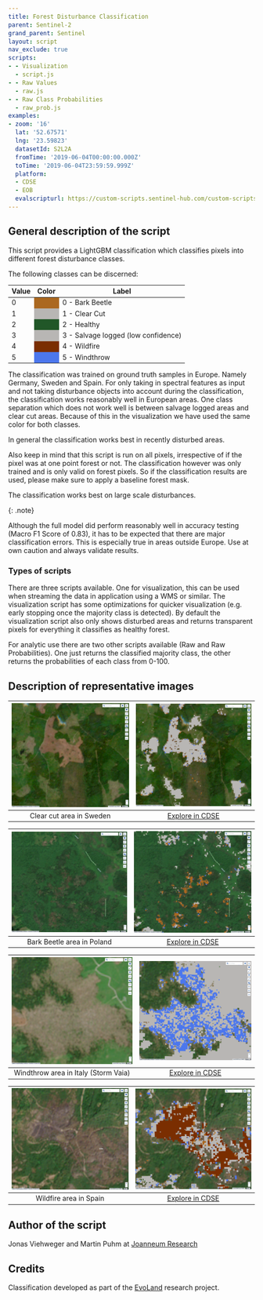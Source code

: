 ```yaml
---
title: Forest Disturbance Classification
parent: Sentinel-2
grand_parent: Sentinel
layout: script
nav_exclude: true
scripts:
- - Visualization
  - script.js
- - Raw Values
  - raw.js
- - Raw Class Probabilities
  - raw_prob.js
examples:
- zoom: '16'
  lat: '52.67571'
  lng: '23.59823'
  datasetId: S2L2A
  fromTime: '2019-06-04T00:00:00.000Z'
  toTime: '2019-06-04T23:59:59.999Z'
  platform:
  - CDSE
  - EOB
  evalscripturl: https://custom-scripts.sentinel-hub.com/custom-scripts/sentinel-2/forest_disturbance_classification/script.js
---
```


## General description of the script

This script provides a LightGBM classification which classifies pixels into different forest disturbance classes.

The following classes can be discerned:

<table>
  <thead>
    <tr>
      <th>Value</th>
      <th>Color</th>
      <th>Label</th>
    </tr>
  </thead>
  <tbody>
    <tr>
      <td>0</td>
      <td style="background-color: #ab6820;"></td>
      <td>0 - Bark Beetle</td>
    </tr>
    <tr>
      <td>1</td>
      <td style="background-color: #b8b6b4;"></td>
      <td>1 - Clear Cut</td>
    </tr>
    <tr>
      <td>2</td>
      <td style="background-color: #215728;"></td>
      <td>2 - Healthy</td>
    </tr>
    <tr>
      <td>3</td>
      <td style="background-color: #b8b6b4;"></td>
      <td>3 - Salvage logged (low confidence)</td>
    </tr>
    <tr>
      <td>4</td>
      <td style="background-color: #7a2e01;"></td>
      <td>4 - Wildfire</td>
    </tr>
    <tr>
      <td>5</td>
      <td style="background-color: #4c77ed;"></td>
      <td>5 - Windthrow</td>
    </tr>
  </tbody>
</table>

The classification was trained on ground truth samples in Europe. Namely Germany, Sweden and Spain. For only taking in spectral features as input and not taking disturbance objects into account during the classification, the classification works reasonably well in European areas. One class separation which does not work well is between salvage logged areas and clear cut areas. Because of this in the visualization we have used the same color for both classes.

In general the classification works best in recently disturbed areas.

Also keep in mind that this script is run on all pixels, irrespective of if the pixel was at one point forest or not. The classification however was only trained and is only valid on forest pixels. So if the classification results are used, please make sure to apply a baseline forest mask.

The classification works best on large scale disturbances. 

{: .note}

Although the full model did perform reasonably well in accuracy testing (Macro F1 Score of 0.83), it has to be expected that there are major classification errors. This is especially true in areas outside Europe. Use at own caution and always validate results.

### Types of scripts

There are three scripts available. One for visualization, this can be used when streaming the data in application using a WMS or similar.
The visualization script has some optimizations for quicker visualization (e.g. early stopping once the majority class is detected). By default the visualization script also only shows disturbed areas and returns transparent pixels for everything it classifies as healthy forest.

For analytic use there are two other scripts available (Raw and Raw Probabilities). One just returns the classified majority class, the other returns the probabilities of each class from 0-100. 

## Description of representative images

| !['Clear cut'](fig/logging-b.png) | !['Clear cut classified'](fig/logging-a.png)  | 
| :----------------------------------: | :----------: |
| Clear cut area in Sweden   | [Explore in CDSE](https://link.dataspace.copernicus.eu/v5c2) |

| !['Bark Beetle'](fig/bark-beetle-b.png) | !['Bark Beetle classified'](fig/bark-beetle-a.png)  | 
| :----------------------------------: | :----------: |
| Bark Beetle area in Poland   | [Explore in CDSE](https://link.dataspace.copernicus.eu/1mb0) |

| !['Windthrow'](fig/wind-b.png) | !['Windthrow classified'](fig/wind-a.png)  | 
| :----------------------------------: | :----------: |
| Windthrow area in Italy (Storm Vaia)   | [Explore in CDSE](https://link.dataspace.copernicus.eu/gjpr) |

| !['Wildfire'](fig/wildfire-b.png) | !['Wildfire classified'](fig/wildfire-a.png)  | 
| :----------------------------------: | :----------: |
| Wildfire area in Spain   | [Explore in CDSE](https://link.dataspace.copernicus.eu/f3va) |

## Author of the script

Jonas Viehweger and Martin Puhm at [Joanneum Research](https://www.joanneum.at/digital/en/research-groups/fernerkundung-und-geoinformation/)

## Credits

Classification developed as part of the [EvoLand](https://www.evo-land.eu/) research project.